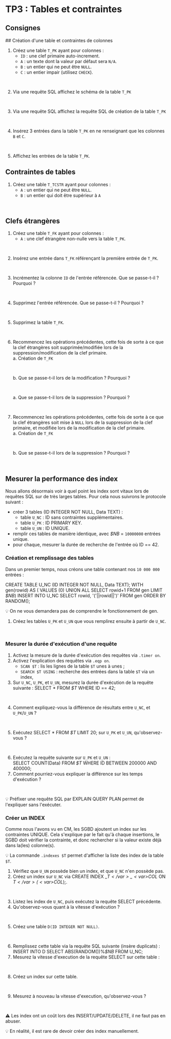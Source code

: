 <!DOCTYPE html>
<html>
    <head>
        <title>TP3 (BDR1)</title>
        <link rel="stylesheet" href="./index.css">
        <script type="module" src="./index.js" defer></script>
    </head>
    <body>
        <header></header>
        <main>

# TP3 : Tables et contraintes

## Consignes

<tp-consignes></tp-consignes>

## Création d'une table et contraintes de colonnes

1. Créez une table `T_PK` ayant pour colonnes :
   - `ID` : une clef primaire auto-increment.
   - `A`  : un texte dont la valeur par défaut sera `N/A`.
   - `B`  : un entier qui ne peut être `NULL`.
   - `C`  : un entier impair (utilisez `CHECK`).
   <pre lang="sql" contenteditable></pre>
1. Via une requête SQL affichez le schéma de la table `T_PK`
   <pre lang="sql" contenteditable></pre>
1. Via une requête SQL affichez la requête SQL de création de la table `T_PK`
   <pre lang="sql" contenteditable></pre>
1. Insérez 3 entrées dans la table `T_PK` en ne renseignant que les colonnes `B` et `C`.
   <pre lang="sql" contenteditable></pre>
1. Affichez les entrées de la table `T_PK`.

## Contraintes de tables

1. Créez une table `T_TCSTR` ayant pour colonnes :
   - `A`  : un entier qui ne peut être `NULL`.
   - `B`  : un entier qui doit être supérieur à `A`
   <pre lang="sql" contenteditable></pre>

## Clefs étrangères

1. Créez une table `T_FK` ayant pour colonnes :
   - `A`  : une clef étrangère non-nulle vers la table `T_PK`.
   <pre lang="sql" contenteditable></pre>
2. Insérez une entrée dans `T_FK` référençant la première entrée de `T_PK`.
   <pre lang="sql" contenteditable></pre>
3. Incrémentez la colonne `ID` de l'entrée référencée. Que se passe-t-il ? Pourquoi ?
   <pre contenteditable></pre>
3. Supprimez l'entrée référencée. Que se passe-t-il ? Pourquoi ?
   <pre contenteditable></pre>
4. Supprimez la table `T_FK`.
   <pre lang="sql" contenteditable></pre>
5. Recommencez les opérations précédentes, cette fois de sorte à ce que la clef étrangères soit supprimée/modifiée lors de la suppression/modification de la clef primaire.<br/>
   a. Création de `T_FK`
   <pre lang="sql" contenteditable></pre>
   b. Que se passe-t-il lors de la modification ? Pourquoi ?
   <pre contenteditable></pre>
   a. Que se passe-t-il lors de la suppression ? Pourquoi ?
   <pre contenteditable></pre>
5. Recommencez les opérations précédentes, cette fois de sorte à ce que la clef étrangères soit mise à `NULL` lors de la suppression de la clef primaire, et modifiée lors de la modification de la clef primaire.<br/>
   a. Création de `T_FK`
   <pre lang="sql" contenteditable></pre>
   b. Que se passe-t-il lors de la suppression ? Pourquoi ?
   <pre contenteditable></pre>

## Mesurer la performance des index

Nous allons désormais voir à quel point les index sont vitaux lors de requêtes SQL sur de très larges tables. Pour cela nous suivrons le protocole suivant :
- créer 3 tables (<sql-code>ID INTEGER NOT NULL, Data TEXT</sql-code>) :
  - table `U_NC` : <sql-code>ID</sql-code> sans contraintes supplémentaires.
  - table `U_PK` : <sql-code>ID</sql-code> <sql-code>PRIMARY KEY</sql-code>.
  - table `U_UN` : <sql-code>ID</sql-code> <sql-code>UNIQUE</sql-code>.
- remplir ces tables de manière identique, avec <sql-code class="d4rk"><var>$NB</var></sql-code> = `10000000` entrées unique.
- pour chaque, mesurer la durée de recherche de l'entrée où <sql-code class="d4rk">ID == 42</sql-code>.

### Création et remplissage des tables

Dans un premier temps, nous créons une table contenant nos `10 000 000` entrées :

<sql-code class='block d4rk'>
CREATE TABLE U_NC (ID INTEGER NOT NULL, Data TEXT);
WITH gen(rowid) AS (
  VALUES (0)
  UNION ALL
    SELECT rowid+1 FROM gen
  LIMIT <var>$NB</var>)
INSERT INTO U_NC SELECT rowid, '('||rowid||')' FROM gen ORDER BY RANDOM();</sql-code>

💡 On ne vous demandera pas de comprendre le fonctionnement de <sql-code>gen</sql-code>.

1. Créez les tables `U_PK` et `U_UN` que vous remplirez ensuite à partir de `U_NC`.
   <pre lang="sql" contenteditable></pre>

### Mesurer la durée d'exécution d'une requête

1. Activez la mesure de la durée d'exécution des requêtes via `.timer on`.
1. Activez l'explication des requêtes via `.eqp on`.
   - `SCAN $T` : lis les lignes de la table `$T` unes à unes ;
   - `SEARCH $T USING` : recherche des entrées dans la table `$T` via un index,
1. Sur `U_NC`, `U_PK`, et `U_UN`, mesurez la durée d'exécution de la requête suivante : <sql-code class="d4rk">SELECT * FROM <var>$T</var> WHERE ID == 42;</sql-code><br/>
   <pre contenteditable></pre>
1. Comment expliquez-vous la différence de résultats entre `U_NC`, et `U_PK`/`U_UN` ?<br/>
   <pre contenteditable></pre>
1. Exécutez <sql-code class="d4rk">SELECT * FROM <var>$T</var> LIMIT 20;</sql-code> sur `U_PK` et `U_UN`, qu'observez-vous ?
   <pre contenteditable></pre>
1. Exécutez la requête suivante sur `U_PK` et `U_UN` :<br/><sql-code class="d4rk">SELECT COUNT(Data) FROM <var>$T</var> WHERE ID BETWEEN 200000 AND 400000;</sql-code>
1. Comment pourriez-vous expliquer la différence sur les temps d'exécution ?<br/>
   <pre contenteditable></pre>

💡 Préfixer une requête SQL par <sql-code>EXPLAIN QUERY PLAN </sql-code> permet de l'expliquer sans l'exécuter.

### Créer un INDEX

Comme nous l'avons vu en CM, les SGBD ajoutent un index sur les contraintes <sql-code>UNIQUE</sql-code>. Cela s'explique par le fait qu'à chaque insertions, le SGBD doit vérifier la contrainte, et donc rechercher si la valeur existe déjà dans la(les) colonne(s).

💡 La commande `.indexes $T` permet d'afficher la liste des index de la table `$T`.

1. Vérifiez que `U_UN` possède bien un index, et que `U_NC` n'en possède pas.
2. Créez un index sur `U_NC` via <sql-code class="d4rk">CREATE INDEX \_<var>$T</var>\_<var>$COL</var> ON <var>$T</var>(<var>$COL</var>);</sql-code>.
   <pre lang="sql" contenteditable></pre>
3. Listez les index de `U_NC`, puis exécutez la requête <sql-code>SELECT</sql-code> précédente.
4. Qu'observez-vous quant à la vitesse d'exécution ?
   <pre contenteditable></pre>
5. Créez une table `D(ID INTEGER NOT NULL)`.
   <pre lang="sql" contenteditable></pre>
6. Remplissez cette table via la requête SQL suivante (insère duplicats) :
   <sql-code class="block d4rk">INSERT INTO D SELECT ABS(RANDOM())%<var>$NB</var> FROM U_NC;</sql-code>
1. Mesurez la vitesse d'execution de la requête <sql-code>SELECT</sql-code> sur cette table :
   <pre contenteditable></pre>
2. Créez un index sur cette table.
   <pre lang="sql" contenteditable></pre>
3. Mesurez à nouveau la vitesse d'execution, qu'observez-vous ?
   <pre contenteditable></pre>

⚠ Les index ont un coût lors des <sql-code>INSERT</sql-code>/<sql-code>UPDATE</sql-code>/<sql-code>DELETE</sql-code>, il ne faut pas en abuser.

💡 En réalité, il est rare de devoir créer des index manuellement.

</main>
    </body>
</html>